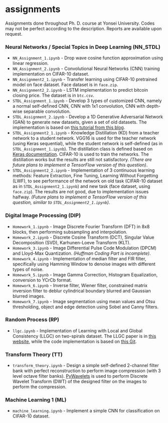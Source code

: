 # assignments
Assignments done throughout Ph. D. course at Yonsei University. Codes may not be perfect according to the description. Reports are available upon request.

### Neural Networks / Special Topics in Deep Learning (NN_STDL)
* `NN_Assignment_1.ipynb` - Drop wave cosine function approximation using linear regression.
* `NN_Assignment_2.ipynb` - Convolutional Neural Networks (CNN) training implementation on CIFAR-10 dataset.
* `NN_Assignment2_1.ipynb` - Transfer learning using CIFAR-10 pretrained model on face dataset. Face dataset is in `face.zip`.
* `NN_Assignment2_2.ipynb` - LSTM implementation to predict bitcoin closing price. The dataset is in `btc.csv`.
* `STDL_Assignment_1.ipynb` - Develop 3 types of customized CNN, namely a normal self-defined CNN, CNN with 1x1 convolution, CNN with depth-wise separable convolution.
* `STDL_Assignment_2.ipynb` - Develop a 1D Generative Adversarial Network (GAN) to generate new datasets, given a set of old datasets. The implementation is based on [this tutorial from this blog](https://machinelearningmastery.com/how-to-develop-a-generative-adversarial-network-for-a-1-dimensional-function-from-scratch-in-keras/).
* `STDL_Assignment2_1.ipynb` - Knowledge Distillation (KD) from a teacher network to a student network. VGG16 is used for the teacher network (using Keras sequential), while the student network is self-defined (as in `STDL_Assignment_1.ipynb`). The distillation class is defined based on [Keras documentation](https://keras.io/examples/vision/knowledge_distillation/). CIFAR-10 is used to train the networks. The distillation works but the results are still not satisfactory.  _(There are future plans to implement a TensorFlow version of this question)_.
* `STDL_Assignment2_2.ipynb` - Implementation of 3 continuous learning methods: Feature Extraction, Fine Tuning, Learning Without Forgetting (LWF), to see performance of the network on old task (CIFAR-10 dataset as in `STDL_Assignment2_1.ipynb`) and new task (face dataset, using `face.zip`). The results are not good, due to implementation issues halfway. _(Future plans to implement a TensorFlow version of this question, similar to `STDL_Assignment2_1.ipynb`)_.

### Digital Image Processing (DIP)
* `Homework_1.ipynb` - Image Discrete Fourier Transform (DFT) in 8x8 blocks, then performing subsampling and interpolation.
* `Homework_2.ipynb` - Discrete Cosine Transform (DCT), Singular Value Decomposition (SVD), Karhunen-Loeve Transform (KLT).
* `Homework_3.ipynb` - Image Differential Pulse Code Modulation (DPCM) and Lloyd-Max Quantization. _(Huffman Coding Part is incomplete)_.
* `Homework_4.ipynb` - Implementation of median filter and FIR filter, specifically using Hamming Window to denoise images with different types of noise.
* `Homework_5.ipynb` - Image Gamma Correction, Histogram Equalization, conversion to YCrCb format.
* `Homework_6.ipynb` - Inverse filter, Wiener filter, constrained matrix inversion filter to deblur cylindrical boundary blurred and Gaussian blurred images.
* `Homework_7.ipynb` - Image segmentation using mean values and Otsu thresholding, object and edge detection using Sobel and Canny filters.

### Random Process (RP)
* `llgc.ipynb` - Implementation of Learning with Local and Global Consistency (LLGC) on two-spirals dataset. The LLGC paper is in [this website](https://www.microsoft.com/en-us/research/wp-content/uploads/2017/01/LLGC.pdf), while the code implementation is based on [this Git](https://github.com/provezano/lgc).

### Transform Theory (TT)
* `transform_theory.ipynb` - Design a simple self-defined 2-channel filter bank with perfect reconstruction to perform image compression (with 3 level octave filter banks). [PyWavelets](https://pywavelets.readthedocs.io/en/0.2.2/index.html) is used to perform Discrete Wavelet Transform (DWT) of the designed filter on the images to perform the compression.

### Machine Learning 1 (ML)
* `machine_learning.ipynb` - Implement a simple CNN for classification on CIFAR-10 dataset.
